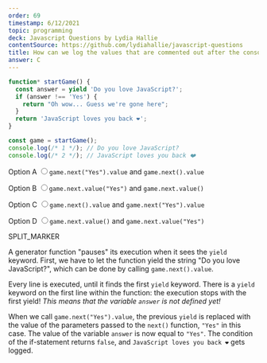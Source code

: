 ```yaml
---
order: 69
timestamp: 6/12/2021
topic: programming
deck: Javascript Questions by Lydia Hallie
contentSource: https://github.com/lydiahallie/javascript-questions
title: How can we log the values that are commented out after the console.log statement?
answer: C
---
```


  

```javascript
function* startGame() {
  const answer = yield 'Do you love JavaScript?';
  if (answer !== 'Yes') {
    return "Oh wow... Guess we're gone here";
  }
  return 'JavaScript loves you back ❤️';
}

const game = startGame();
console.log(/* 1 */); // Do you love JavaScript?
console.log(/* 2 */); // JavaScript loves you back ❤️
```


<label for="option-A">Option A</label>
<input type="radio" name="answer-option" id="option-A" value="A">`game.next("Yes").value` and `game.next().value`</input>
    

<label for="option-B">Option B</label>
<input type="radio" name="answer-option" id="option-B" value="B">`game.next.value("Yes")` and `game.next.value()`</input>
    

<label for="option-C">Option C</label>
<input type="radio" name="answer-option" id="option-C" value="C">`game.next().value` and `game.next("Yes").value`</input>
    

<label for="option-D">Option D</label>
<input type="radio" name="answer-option" id="option-D" value="D">`game.next.value()` and `game.next.value("Yes")`</input>
    




SPLIT_MARKER

A generator function "pauses" its execution when it sees the `yield` keyword. First, we have to let the function yield the string "Do you love JavaScript?", which can be done by calling `game.next().value`.

Every line is executed, until it finds the first `yield` keyword. There is a `yield` keyword on the first line within the function: the execution stops with the first yield! _This means that the variable `answer` is not defined yet!_

When we call `game.next("Yes").value`, the previous `yield` is replaced with the value of the parameters passed to the `next()` function, `"Yes"` in this case. The value of the variable `answer` is now equal to `"Yes"`. The condition of the if-statement returns `false`, and `JavaScript loves you back ❤️` gets logged.



